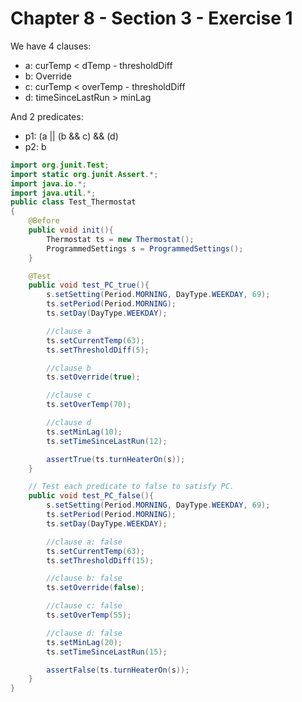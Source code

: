 # Chapter 8 - Section 3 - Exercise 1

We have 4 clauses:
- a: curTemp < dTemp - thresholdDiff    
- b: Override  
- c: curTemp < overTemp - thresholdDiff  
- d: timeSinceLastRun > minLag  

And 2 predicates:
- p1: (a || (b && c) && (d)
- p2: b

```java
import org.junit.Test;
import static org.junit.Assert.*;
import java.io.*;
import java.util.*;
public class Test_Thermostat
{
	@Before
	public void init(){
		Thermostat ts = new Thermostat();
		ProgrammedSettings s = ProgrammedSettings();
	}

	@Test
	public void test_PC_true(){
		s.setSetting(Period.MORNING, DayType.WEEKDAY, 69);
    	ts.setPeriod(Period.MORNING);
    	ts.setDay(DayType.WEEKDAY);

    	//clause a
    	ts.setCurrentTemp(63);
    	ts.setThresholdDiff(5);

    	//clause b
    	ts.setOverride(true);

    	//clause c
	    ts.setOverTemp(70);

	    //clause d
    	ts.setMinLag(10);
    	ts.setTimeSinceLastRun(12);

    	assertTrue(ts.turnHeaterOn(s));
	}

	// Test each predicate to false to satisfy PC.
	public void test_PC_false(){
		s.setSetting(Period.MORNING, DayType.WEEKDAY, 69);
    	ts.setPeriod(Period.MORNING);
    	ts.setDay(DayType.WEEKDAY);

    	//clause a: false
    	ts.setCurrentTemp(63);
    	ts.setThresholdDiff(15);

    	//clause b: false
    	ts.setOverride(false);

    	//clause c: false
	    ts.setOverTemp(55);

	    //clause d: false
    	ts.setMinLag(20);
    	ts.setTimeSinceLastRun(15);

    	assertFalse(ts.turnHeaterOn(s));
	}
}
```